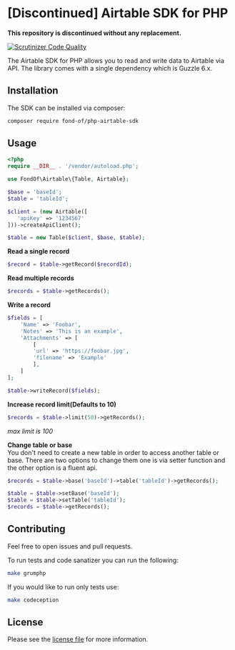 # [Discontinued] Airtable SDK for PHP
**This repository is discontinued without any replacement.**

[![Scrutinizer Code Quality](https://scrutinizer-ci.com/g/fond-of/php-airtable-sdk/badges/quality-score.png?b=master)](https://scrutinizer-ci.com/g/fond-of/php-airtable-sdk/?branch=master)

The Airtable SDK for PHP allows you to read and write data to Airtable via API. 
The library comes with a single dependency which is Guzzle 6.x.

## Installation

The SDK can be installed via composer:

```bash
composer require fond-of/php-airtable-sdk
```

## Usage

```php
<?php
require __DIR__ . '/vendor/autoload.php';

use FondOf\Airtable\{Table, Airtable};

$base = 'baseId';
$table = 'tableId';

$client = (new Airtable([
   'apiKey' => '1234567'
]))->createApiClient();

$table = new Table($client, $base, $table);
```

**Read a single record**
```php
$record = $table->getRecord($recordId);
```

**Read multiple records**
```php
$records = $table->getRecords();
```

**Write a record**
```php
$fields = [
    'Name' => 'Foobar',
    'Notes' => 'This is an example',
    'Attachments' => [
        [
        'url' => 'https://foobar.jpg',
        'filename' => 'Example'
        ],
    ]
];

$table->writeRecord($fields);
```

**Increase record limit(Defaults to 10)**
```php
$records = $table->limit(50)->getRecords();
```
_max limit is 100_

**Change table or base**  
You don't need to create a new table in order to access another table or base. There are two options 
to change them one is via setter function and the other option is a fluent api.

```php
$records = $table->base('baseId')->table('tableId')->getRecords();

$table = $table->setBase('baseId');
$table = $table->setTable('tableId');
$records = $table->getRecords();
```

## Contributing
Feel free to open issues    and pull requests. 

To run tests and code sanatizer you can run the following:  
```bash
make grumphp
```

If you would like to run only tests use:   
```bash
make codeception
```

## License
Please see the [license file](https://github.com/fond-of/php-airtable-sdk/blob/master/LICENSE) for more information.
